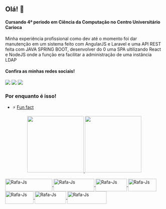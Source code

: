 ## Olá! 👋
#### Cursando 4ª periodo em Ciência da Computação no Centro Universitário Carioca
 Minha experiência profissional como dev até o momento foi dar manutenção em um sistema feito com AngularJS e Laravel e uma API REST feita com JAVA SPRING BOOT, desenvolver do 0 uma SPA ultilizando React e NodeJS onde a função era facilitar a administração de uma instância LDAP
    
#### Confira as minhas redes sociais!
<div> 
  <a href="https://www.linkedin.com/in/thiagodinizsilva/" target="_blank"><img src="https://img.shields.io/badge/-LinkedIn-%230077B5?style=for-the-badge&logo=linkedin&logoColor=white" target="_blank"></a>  
  <a href="https://www.instagram.com/diniz_dev/" target="_blank"><img src="https://img.shields.io/badge/Instagram-E4405F?style=for-the-badge&logo=instagram&logoColor=white"></a>
 <a href="https://twitter.com/diniz_dev" target="_blank"><img src="https://img.shields.io/badge/Twitter-1DA1F2?style=for-the-badge&logo=twitter&logoColor=white"></a>  
</div>

### Por enquanto é isso! 
- ⚡ [Fun fact](https://www.youtube.com/watch?v=dQw4w9WgXcQ)

<div align="center">
  <a href="https://github.com/ThiagoDinizSilva">
  <img height="180em" src="https://github-readme-stats.vercel.app/api?username=ThiagoDinizSilva&show_icons=true&theme=github_dark&include_all_commits=true&count_private=true"/>
  <img height="180em" src="https://github-readme-stats.vercel.app/api/top-langs/?username=ThiagoDinizSilva&layout=compact&langs_count=7&theme=github_dark"/>
</div>

<div style="display: inline_block"><br>
  <img align="center" alt="Rafa-Js" height="40" width="150" border-radius="50%"
       src="https://img.shields.io/badge/JavaScript-323330?style=for-the-badge&logo=javascript&logoColor=F7DF1E">
  <img align="center" alt="Rafa-Js" height="40" width="130" border-radius="50%"
       src="https://img.shields.io/badge/TypeScript-007ACC?style=for-the-badge&logo=typescript&logoColor=white">
  <img align="center" alt="Rafa-Js" height="40" width="100" border-radius="50%"
       src="https://img.shields.io/badge/HTML5-E34F26?style=for-the-badge&logo=html5&logoColor=white">
  <img align="center" alt="Rafa-Js" height="40" width="90" border-radius="50%"
       src="https://img.shields.io/badge/Sass-CC6699?style=for-the-badge&logo=sass&logoColor=white">
  <img align="center" alt="Rafa-Js" height="40" width="90" border-radius="50%"
       src="https://img.shields.io/badge/Java-ED8B00?style=for-the-badge&logo=java&logoColor=white">
  <img align="center" alt="Rafa-Js" height="40" width="100" border-radius="50%"
       src="https://img.shields.io/badge/React-20232A?style=for-the-badge&logo=react&logoColor=61DAFB">
 <img align="center" alt="Rafa-Js" height="40" width="125" border-radius="50%"
       src="https://img.shields.io/badge/Angular-DD0031?style=for-the-badge&logo=angular&logoColor=white"> 

</div>

  

